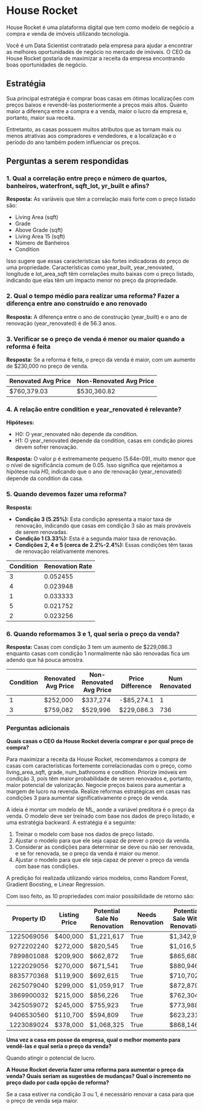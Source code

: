 
# House Rocket

House Rocket é uma plataforma digital que tem como modelo de negócio a compra e venda de imóveis utilizando tecnologia.

Você é um Data Scientist contratado pela empresa para ajudar a encontrar as melhores oportunidades de negócio no mercado de imóveis. O CEO da House Rocket gostaria de maximizar a receita da empresa encontrando boas oportunidades de negócio.

## Estratégia

Sua principal estratégia é comprar boas casas em ótimas localizações com preços baixos e revendê-las posteriormente a preços mais altos. Quanto maior a diferença entre a compra e a venda, maior o lucro da empresa e, portanto, maior sua receita.

Entretanto, as casas possuem muitos atributos que as tornam mais ou menos atrativas aos compradores e vendedores, e a localização e o período do ano também podem influenciar os preços.

## Perguntas a serem respondidas

### 1. Qual a correlação entre preço e número de quartos, banheiros, waterfront, sqft_lot, yr_built e afins?

**Resposta:** As variáveis que têm a correlação mais forte com o preço listado são:

- Living Area (sqft)
- Grade
- Above Grade (sqft)
- Living Area 15 (sqft)
- Número de Banheiros
- Condition

Isso sugere que essas características são fortes indicadoras do preço de uma propriedade. Características como year_built, year_renovated, longitude e lot_area_sqft têm correlações muito baixas com o preço listado, indicando que elas têm um impacto menor no preço da propriedade.

### 2. Qual o tempo médio para realizar uma reforma? Fazer a diferença entre ano construído e ano renovado

**Resposta:** A diferença entre o ano de construção (year_built) e o ano de renovação (year_renovated) é de 56.3 anos.

### 3. Verificar se o preço de venda é menor ou maior quando a reforma é feita

**Resposta:** Se a reforma é feita, o preço da venda é maior, com um aumento de $230,000 no preço de venda.

| Renovated Avg Price | Non-Renovated Avg Price |
|---------------------|-------------------------|
| $760,379.03         | $530,360.82             |

### 4. A relação entre condition e year_renovated é relevante?

**Hipóteses:**

- H0: O year_renovated não depende da condition.
- H1: O year_renovated depende da condition, casas em condição piores devem sofrer renovação.

**Resposta:** O valor p é extremamente pequeno (5.64e-09), muito menor que o nível de significância comum de 0.05. Isso significa que rejeitamos a hipótese nula 𝐻0, indicando que o ano de renovação (year_renovated) depende da condition da casa.

### 5. Quando devemos fazer uma reforma?

**Resposta:**

- **Condição 3 (5.25%):** Esta condição apresenta a maior taxa de renovação, indicando que casas em condição 3 são as mais prováveis de serem renovadas.
- **Condição 1 (3.33%):** Esta é a segunda maior taxa de renovação.
- **Condições 2, 4 e 5 (cerca de 2.2%-2.4%):** Essas condições têm taxas de renovação relativamente menores.

| Condition | Renovation Rate |
|-----------|-----------------|
| 3         | 0.052455        |
| 4         | 0.023948        |
| 1         | 0.033333        |
| 5         | 0.021752        |
| 2         | 0.023256        |

### 6. Quando reformamos 3 e 1, qual seria o preço da venda?

**Resposta:** Casas com condição 3 tem um aumento de $229,086.3 enquanto casas com condição 1 normalmente não são renovadas fica um adendo que há pouca amostra.

| Condition | Renovated Avg Price | Non-Renovated Avg Price | Price Difference | Num Renovated | Num Non-Renovated | Renovation Proportion |
|-----------|---------------------|-------------------------|------------------|---------------|-------------------|-----------------------|
| 1         | $252,000            | $337,274                | -$85,274.1       | 1             | 29                | 0.033333              |
| 3         | $759,082            | $529,996                | $229,086.3       | 736           | 13,295            | 0.052455              |

### Perguntas adicionais

**Quais casas o CEO da House Rocket deveria comprar e por qual preço de compra?**

Para maximizar a receita da House Rocket, recomendamos a compra de casas com características fortemente correlacionadas com o preço, como living_area_sqft, grade, num_bathrooms e condition. Priorize imóveis em condição 3, pois têm maior probabilidade de serem renovados e, portanto, maior potencial de valorização. Negocie preços baixos para aumentar a margem de lucro na revenda. Realize reformas estratégicas em casas nas condições 3 para aumentar significativamente o preço de venda.

A ideia é montar um modelo de ML, aonde a variável preditora é o preço da venda. O modelo deve ser treinado com base nos dados de preço listado, e uma estratégia backward. A estratégia é a seguinte:

1. Treinar o modelo com base nos dados de preço listado.
2. Ajustar o modelo para que ele seja capaz de prever o preço da venda.
3. Considerar as condições para determinar se deve ou não ser renovada, e se for renovada, se o preço da venda é maior ou menor.
4. Ajustar o modelo para que ele seja capaz de prever o preço da venda com base nas condições.

A predição foi realizada utilizando vários modelos, como Random Forest, Gradient Boosting, e Linear Regression.

Com isso feito, as 10 propriedades com maior possibilidade de retorno são:

| Property ID  | Listing Price | Potential Sale No Renovation | Needs Renovation | Potential Sale With Renovation | Potential Profit With Renovation |
|--------------|---------------|------------------------------|------------------|-------------------------------|-----------------------------------|
| 1225069056   | $400,000      | $1,221,617                   | True             | $1,342,912                    | $942,912                          |
| 9272202240   | $272,000      | $820,545                     | True             | $1,016,556                    | $744,556                          |
| 7899801088   | $209,900      | $662,872                     | True             | $865,680                      | $655,780                          |
| 1222029056   | $270,000      | $671,541                     | True             | $880,946                      | $610,946                          |
| 8835770368   | $119,900      | $692,615                     | True             | $710,702                      | $590,802                          |
| 2625079040   | $299,000      | $1,059,917                   | True             | $872,879                      | $573,879                          |
| 3869900032   | $215,000      | $856,226                     | True             | $762,304                      | $547,304                          |
| 3425059072   | $245,000      | $755,923                     | True             | $773,988                      | $528,988                          |
| 9406530560   | $110,700      | $594,809                     | True             | $623,231                      | $512,531                          |
| 1223089024   | $378,000      | $1,068,325                   | True             | $868,146                      | $490,146                          |

**Uma vez a casa em posse da empresa, qual o melhor momento para vendê-las e qual seria o preço da venda?**

Quando atingir o potencial de lucro.

**A House Rocket deveria fazer uma reforma para aumentar o preço da venda? Quais seriam as sugestões de mudanças? Qual o incremento no preço dado por cada opção de reforma?**

Se a casa estiver na condição 3 ou 1, é necessário renovar a casa para que o preço de venda seja maior.
